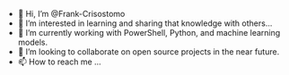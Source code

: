 - 👋 Hi, I’m @Frank-Crisostomo
- 👀 I’m interested in learning and sharing that knowledge with others...
- 🌱 I’m currently working with PowerShell, Python, and machine learning models.
- 💞️ I’m looking to collaborate on open source projects in the near future.
- 📫 How to reach me ...

<!---
Frank-Crisostomo/Frank-Crisostomo is a ✨ special ✨ repository because its `README.md` (this file) appears on your GitHub profile.
You can click the Preview link to take a look at your changes.
--->
